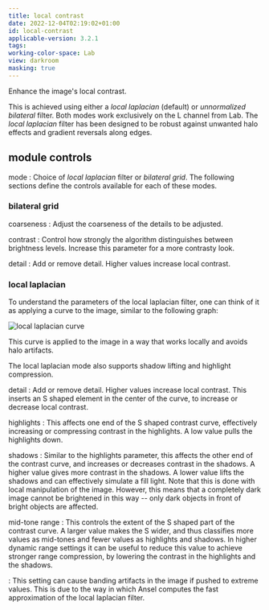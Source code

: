 ```yaml
---
title: local contrast
date: 2022-12-04T02:19:02+01:00
id: local-contrast
applicable-version: 3.2.1
tags:
working-color-space: Lab
view: darkroom
masking: true
---
```


Enhance the image's local contrast.

This is achieved using either a _local laplacian_ (default) or _unnormalized bilateral_ filter. Both modes work exclusively on the L channel from Lab. The _local laplacian_ filter has been designed to be robust against unwanted halo effects and gradient reversals along edges.

## module controls

mode
: Choice of _local laplacian_ filter or _bilateral grid_. The following sections define the controls available for each of these modes.

### bilateral grid

coarseness
: Adjust the coarseness of the details to be adjusted.

contrast
: Control how strongly the algorithm distinguishes between brightness levels. Increase this parameter for a more contrasty look.

detail
: Add or remove detail. Higher values increase local contrast.

### local laplacian

To understand the parameters of the local laplacian filter, one can think of it as applying a curve to the image, similar to the following graph:

![local laplacian curve](local-laplacian-curve.png#w33)

This curve is applied to the image in a way that works locally and avoids halo artifacts.

The local laplacian mode also supports shadow lifting and highlight compression.

detail
: Add or remove detail. Higher values increase local contrast. This inserts an S shaped element in the center of the curve, to increase or decrease local contrast.

highlights
: This affects one end of the S shaped contrast curve, effectively increasing or compressing contrast in the highlights. A low value pulls the highlights down.

shadows
: Similar to the highlights parameter, this affects the other end of the contrast curve, and increases or decreases contrast in the shadows. A higher value gives more contrast in the shadows. A lower value lifts the shadows and can effectively simulate a fill light. Note that this is done with local manipulation of the image. However, this means that a completely dark image cannot be brightened in this way -- only dark objects in front of bright objects are affected.

mid-tone range
: This controls the extent of the S shaped part of the contrast curve. A larger value makes the S wider, and thus classifies more values as mid-tones and fewer values as highlights and shadows. In higher dynamic range settings it can be useful to reduce this value to achieve stronger range compression, by lowering the contrast in the highlights and the shadows.

: This setting can cause banding artifacts in the image if pushed to extreme values. This is due to the way in which Ansel computes the fast approximation of the local laplacian filter.
